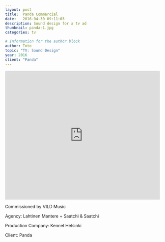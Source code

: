 ```yaml
---
layout: post
title:  Panda Commercial
date:   2016-04-30 09:11:03
description: Sound design for a tv ad
thumbnail: panda-1.jpg
categories: tv

# Information for the author block
author: Toto
topic: "TV: Sound Design"
year: 2016
client: "Panda"
---
```


<div class="resp-container">
<iframe class="resp-iframe" width="100%" height="420" src="https://www.youtube.com/embed/ZCTXaSwckPg" frameborder="0" allow="autoplay; encrypted-media" allowfullscreen></iframe>
</div>

Commissioned by VILD Music

Agency: Lahtinen Mantere + Saatchi & Saatchi

Production Company: Kennel Helsinki

Client: Panda
